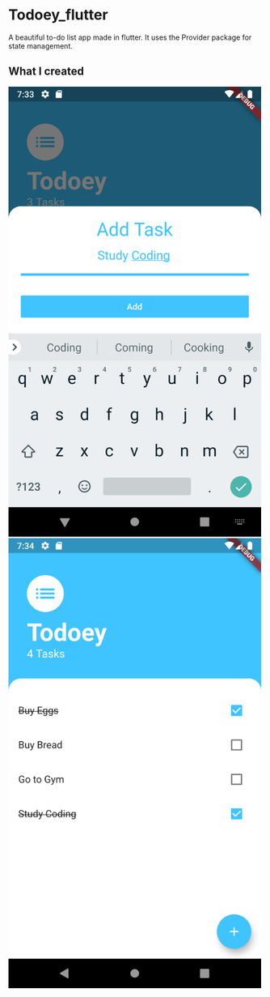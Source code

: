 # Todoey_flutter

A beautiful to-do list app made in flutter. It uses the Provider package for state management.

## What I created

<img src="/lib/Add Task.png" width = "500">
<img src="/lib/Task List.png" width = "500">
